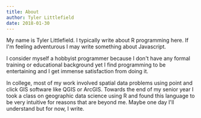 ```yaml
---
title: About
author: Tyler Littlefield
date: 2018-01-30
---
```


My name is Tyler Littlefield. I typically write about R programming here. If I'm feeling adventurous I may write something about Javascript. 

I consider myself a hobbyist programmer because I don't have any formal training or educational background yet I find programming to be entertaining and I get immense satisfaction from doing it. 

In college, most of my work involved spatial data problems using point and click GIS software like QGIS or ArcGIS. Towards the end of my senior year I took a class on geographic data science using R and found this language to be very intuitive for reasons that are beyond me. Maybe one day I'll understand but for now, I write.
